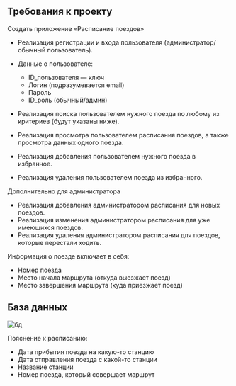 ## Требования к проекту

Создать приложение «Расписание поездов»
* Реализация регистрации и входа пользователя (администратор/обычный пользователь).
* Данные о пользователе:
  * ID_пользователя  — ключ
  * Логин (подразумевается email)
  * Пароль
  * ID_pоль (обычный/админ) 
  
* Реализация поиска пользователем нужного поезда по любому из критериев (будут указаны ниже).
* Реализация просмотра пользователем расписания поездов, а также просмотра данных одного поезда.
* Реализация добавления пользователем нужного поезда в избранное.
* Реализация удаления пользователем поезда из избранного.

Дополнительно для администратора
* Реализация добавления администратором расписания для новых поездов.
* Реализация изменения администратором расписания для уже имеющихся поездов.
* Реализация удаления администратором расписания для поездов, которые перестали ходить.

Информация о поезде включает в себя:
  * Номер поезда
  * Место начала маршрута (откуда выезжает поезд)
  * Место завершения маршрута (куда приезжает поезд)
  
  ## База данных
  ![бд](https://user-images.githubusercontent.com/101638603/198398047-73e4dec3-a458-4501-bd78-bec8e1921f7a.png)

  Пояснение к расписанию:
   * Дата прибытия поезда на какую-то станцию
   * Дата отправления поезда с какой-то станции
   * Название станции
   * Номер поезда, который совершает маршрут
